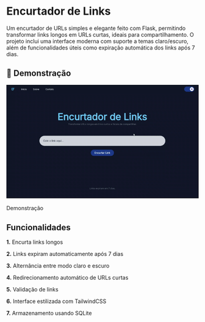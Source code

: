 # Encurtador de Links
Um encurtador de URLs simples e elegante feito com Flask, permitindo transformar links longos em URLs curtas, ideais para compartilhamento. O projeto inclui uma interface moderna com suporte a temas claro/escuro, além de funcionalidades úteis como expiração automática dos links após 7 dias.

## 📸 Demonstração

![Demonstração troca de tema](static/images/ezgif-15b5357eb86f3f.gif)

Demonstração

## Funcionalidades
**1.** Encurta links longos

**2.** Links expiram automaticamente após 7 dias

**3.** Alternância entre modo claro e escuro

**4.** Redirecionamento automático de URLs curtas

**5.** Validação de links

**6.** Interface estilizada com TailwindCSS

**7.** Armazenamento usando SQLite




